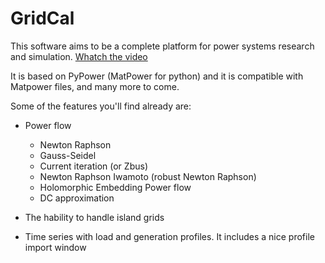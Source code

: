 # GridCal

This software aims to be a complete platform for power systems research and simulation. [Whatch the video](https://youtu.be/O6lv-d8z39k)

It is based on PyPower (MatPower for python) and it is compatible with Matpower files, and many more to come.

Some of the features you'll find already are:

- Power flow
  - Newton Raphson
  - Gauss-Seidel
  - Current iteration (or Zbus)
  - Newton Raphson Iwamoto (robust Newton Raphson)
  - Holomorphic Embedding Power flow
  - DC approximation
  
- The hability to handle island grids

- Time series with load and generation profiles. It includes a nice profile import window
